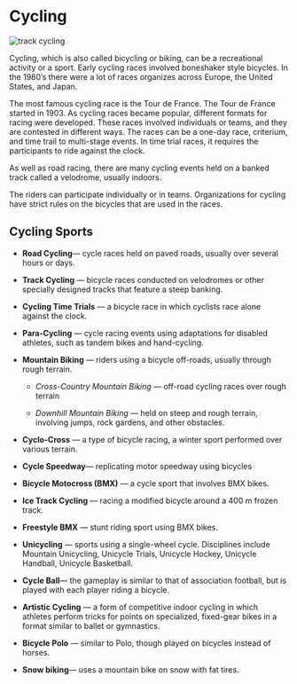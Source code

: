 


# Cycling

![track cycling](https://www.topendsports.com/sport/cycling/images/cycling-road-bicyclist-pexels.jpg)

Cycling, which is also called bicycling or biking, can be a recreational activity or a sport. Early cycling races involved boneshaker style bicycles. In the 1980’s there were a lot of races organizes across Europe, the United States, and Japan.

The most famous cycling race is the Tour de France. The Tour de France started in 1903. As cycling races became popular, different formats for racing were developed. These races involved individuals or teams, and they are contested in different ways. The races can be a one-day race, criterium, and time trail to multi-stage events. In time trial races, it requires the participants to ride against the clock.

As well as road racing, there are many cycling events held on a banked track called a velodrome, usually indoors.

The riders can participate individually or in teams. Organizations for cycling have strict rules on the bicycles that are used in the races.

## Cycling Sports

-  **Road Cycling**— cycle races held on paved roads, usually over several hours or days.

-  **Track Cycling** — bicycle races conducted on velodromes or other specially designed tracks that feature a steep banking.

-  **Cycling Time Trials** — a bicycle race in which cyclists race alone against the clock.

-  **Para-Cycling** — cycle racing events using adaptations for disabled athletes, such as tandem bikes and hand-cycling.

-  **Mountain Biking** — riders using a bicycle off-roads, usually through rough terrain.

      -  _Cross-Country Mountain Biking_ — off-road cycling races over rough terrain

      -  _Downhill Mountain Biking_ — held on steep and rough terrain, involving jumps, rock gardens, and other obstacles.

-  **Cyclo-Cross** — a type of bicycle racing, a winter sport performed over various terrain.

-  **Cycle Speedway**— replicating motor speedway using bicycles

-  **Bicycle Motocross (BMX)** — a cycle sport that involves BMX bikes.

-  **Ice Track Cycling** — racing a modified bicycle around a 400 m frozen track.

-  **Freestyle BMX** — stunt riding sport using BMX bikes.

-  **Unicycling** — sports using a single-wheel cycle. Disciplines include Mountain Unicycling, Unicycle Trials, Unicycle Hockey, Unicycle Handball, Unicycle Basketball.

-  **Cycle Ball**— the gameplay is similar to that of association football, but is played with each player riding a bicycle.

-  **Artistic Cycling** — a form of competitive indoor cycling in which athletes perform tricks for points on specialized, fixed-gear bikes in a format similar to ballet or gymnastics.

-  **Bicycle Polo** — similar to Polo, though played on bicycles instead of horses.

-  **Snow biking**— uses a mountain bike on snow with fat tires.




